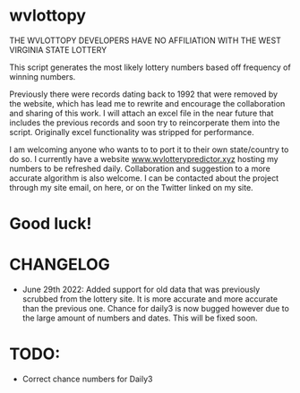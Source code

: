 # wvlottopy

THE WVLOTTOPY DEVELOPERS HAVE NO AFFILIATION WITH THE WEST VIRGINIA STATE LOTTERY

This script generates the most likely lottery numbers based off frequency of winning numbers.

Previously there were records dating back to 1992 that were removed by the website, which has lead me to rewrite and encourage the collaboration and sharing of this work. I will attach an excel file in the near future that includes the previous records and soon try to reincorperate them into the script. Originally excel functionality was stripped for performance.

I am welcoming anyone who wants to to port it to their own state/country to do so. I currently have a website www.wvlotterypredictor.xyz hosting my numbers to be refreshed daily. Collaboration and suggestion to a more accurate algorithm is also welcome. I can be contacted about the project through my site email, on here, or on the Twitter linked on my site.

# Good luck!

# CHANGELOG 
- June 29th 2022: Added support for old data that was previously scrubbed from the lottery site. It is more accurate and more accurate than the previous one. Chance for daily3 is now bugged however due to the large amount of numbers and dates. This will be fixed soon.

# TODO: 
- Correct chance numbers for Daily3



